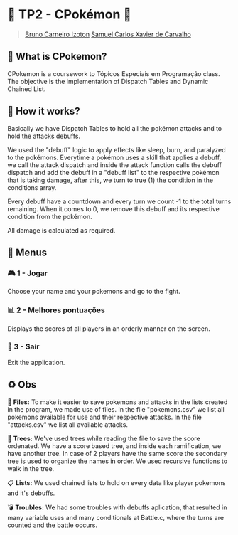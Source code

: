# :hamster: TP2 - CPokémon :tiger:

> [Bruno Carneiro Izoton](https://github.com/brunoizoton2001)
> [Samuel Carlos Xavier de Carvalho](https://github.com/SamuelCarlos)

## :rocket: What is CPokemon?

CPokemon is a coursework to Tópicos Especiais em Programação class.
The objective is the implementation of Dispatch Tables and Dynamic Chained List.


## :hammer: How it works?

Basically we have Dispatch Tables to hold all the pokémon attacks and to hold the attacks debuffs.

We used the "debuff" logic to apply effects like sleep, burn, and paralyzed to the pokémons.
Everytime a pokémon uses a skill that applies a debuff, we call the attack dispatch and inside the attack function calls the debuff dispatch and add the debuff in a "debuff list" to the respective pokémon that is taking damage, after this, we turn to true (1) the condition in the conditions array.

Every debuff have a countdown and every turn we count -1 to the total turns remaining. When it comes to 0, we remove this debuff and its respective condition from the pokémon.

All damage is calculated as required.

## :1234: Menus

### :video_game: 1 - Jogar 
Choose your name and your pokemons and go to the fight.

### :bar_chart: 2 - Melhores pontuações

Displays the scores of all players in an orderly manner on the screen.

### :door: 3 - Sair 

Exit the application.

## :recycle: Obs

:file_folder: **Files:** To make it easier to save pokemons and attacks in the lists created in the program, we made use of files. In the file "pokemons.csv" we list all pokemons available for use and their respective attacks. In the file "attacks.csv" we list all available attacks.

:evergreen_tree: **Trees:** We've used trees while reading the file to save the score ordenated. We have a score based tree, and inside each ramification, we have another tree. In case of 2 players have the same score the secondary tree is used to organize the names in order.
We used recursive functions to walk in the tree.

:clipboard: **Lists:** We used chained lists to hold on every data like player pokemons and it's debuffs.

:bomb: **Troubles:** We had some troubles with debuffs aplication, that resulted in many variable uses and many conditionals at Battle.c, where the turns are counted and the battle occurs.





